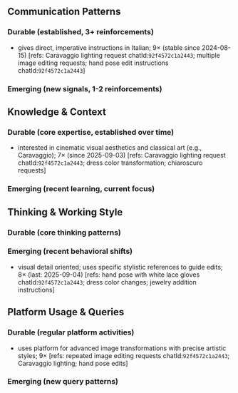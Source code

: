 ## Communication Patterns
### Durable (established, 3+ reinforcements)
- gives direct, imperative instructions in Italian; 9× (stable since 2024-08-15) [refs: Caravaggio lighting request chatId:`92f4572c1a2443`; multiple image editing requests; hand pose edit instructions chatId:`92f4572c1a2443`]

### Emerging (new signals, 1-2 reinforcements)

## Knowledge & Context
### Durable (core expertise, established over time)
- interested in cinematic visual aesthetics and classical art (e.g., Caravaggio); 7× (since 2025-09-03) [refs: Caravaggio lighting request chatId:`92f4572c1a2443`; dress color transformation; chiaroscuro requests]

### Emerging (recent learning, current focus)

## Thinking & Working Style
### Durable (core thinking patterns)

### Emerging (recent behavioral shifts)
- visual detail oriented; uses specific stylistic references to guide edits; 8× (last: 2025-09-04) [refs: hand pose with white lace gloves chatId:`92f4572c1a2443`; dress color changes; jewelry addition instructions]

## Platform Usage & Queries
### Durable (regular platform activities)
- uses platform for advanced image transformations with precise artistic styles; 9× [refs: repeated image editing requests chatId:`92f4572c1a2443`; Caravaggio lighting; hand pose edits]

### Emerging (new query patterns)